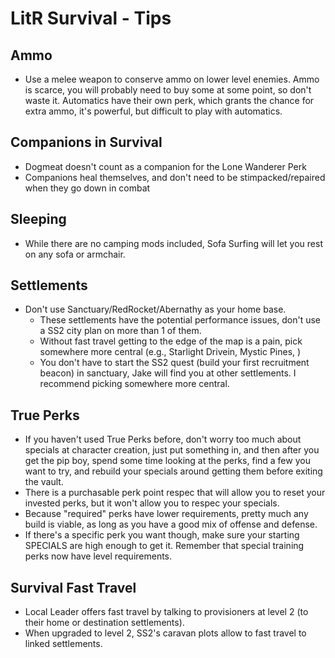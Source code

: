 # LitR Survival - Tips

## Ammo    
- Use a melee weapon to conserve ammo on lower level enemies. Ammo is scarce, you will probably need to buy some at some point, so don't waste it. Automatics have their own perk, which grants the chance for extra ammo, it's powerful, but difficult to play with automatics.

## Companions in Survival
- Dogmeat doesn't count as a companion for the Lone Wanderer Perk
- Companions heal themselves, and don't need to be stimpacked/repaired when they go down in combat

## Sleeping
- While there are no camping mods included, Sofa Surfing will let you rest on any sofa or armchair.

## Settlements
- Don't use Sanctuary/RedRocket/Abernathy as your home base. 
    * These settlements have the potential performance issues, don't use a SS2 city plan on more than 1 of them.
    * Without fast travel getting to the edge of the map is a pain, pick somewhere more central (e.g., Starlight Drivein, Mystic Pines, )
    * You don't have to start the SS2 quest (build your first recruitment beacon) in sanctuary, Jake will find you at other settlements. I recommend picking somewhere more central.

## True Perks
- If you haven't used True Perks before, don't worry too much about specials at character creation, just put something in, and then after you get the pip boy, spend some time looking at the perks, find a few you want to try, and rebuild your specials around getting them before exiting the vault.
- There is a purchasable perk point respec that will allow you to reset your invested perks, but it won't allow you to respec your specials.
- Because "required" perks have lower requirements, pretty much any build is viable, as long as you have a good mix of offense and defense. 
- If there's a specific perk you want though, make sure your starting SPECIALS are high enough to get it. Remember that special training perks now have level requirements.

## Survival Fast Travel
- Local Leader offers fast travel by talking to provisioners at level 2 (to their home or destination settlements).
- When upgraded to level 2, SS2's caravan plots allow to fast travel to linked settlements.
